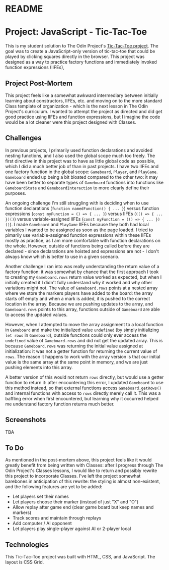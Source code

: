 # README

# Project: JavaScript - Tic-Tac-Toe #

This is my student solution to The Odin Project's [Tic-Tac-Toe project](https://www.theodinproject.com/lessons/tic-tac-toe-javascript).  The goal was to create a JavaScript-only version of tic-tac-toe that could be played by clicking squares directly in the browser.  This project was designed as a way to practice factory functions and immediately invoked function expressions (IIFEs), 

## Project Post-Mortem ##

This project feels like a somewhat awkward intermediary between initially learning about constructors, IIFEs, etc. and moving on to the more standard Class template of organization - which is the next lesson in The Odin Project's curriculum.  I wanted to attempt the project as directed and did get good practice using IIFEs and function expressions, but I imagine the code would be a lot cleaner were this project designed with Classes. 

## Challenges ##

In previous projects, I primarily used function declarations and avoided nesting functions, and  I also used the global scope much too freely.  The first directive in this project was to have as little global code as possible, which I did a much better job of than in past projects.  I have two IIFEs and one factory function in the global scope: `Gameboard`, `Player`, and `PlayGame`.  `Gameboard` ended up being a bit bloated compared to the other two: it may have been better to separate types of `Gameboard` functions into functions like `GameboardState` and `GameboardInteraction` to more clearly define their purposes.

An ongoing challenge I'm still struggling with is deciding when to use function declarations (`function namedFunction() { ... }`) versus function expressions (`const myFunction = () => { ... }`) versus IIFEs (`(() => { ... })()`) versus variable-assigned IIFEs (`const myFunction = (() => { ... })()`).  I made `Gameboard` and `PlayGame` IIFEs because they both had local variables I wanted to be assigned as soon as the page loaded.  I tried to pimarily use variable-assigned function expressions within these IIFEs mostly as practice, as I am more comfortable with function declarations on the whole.  However, outside of functions being called before they are declared - since declarations are hoisted and expressions are not - I don't always know which is better to use in a given scenario.

Another challenge I ran into was really understanding the return value of a factory function: it was somewhat by chance that the first approach I took to creating my `Gameboard.rows` return value worked as expected, but when I initially created it I didn't fully understand why it worked and why other variations might not.  The value of `Gameboard.rows` points at a nested array where we store the markers players have added to the board: the array starts off empty and when a mark is added, it is pushed to the correct location in the array.  Because we are pushing updates to the array, and `Gameboard.rows` points to this array, functions outside of `Gameboard` are able to access the updated values.  

However, when I attempted to move the array assignment to a local function in `Gameboard` and make the initialized value `undefined` (by simply initializing `let rows` in `Gameboard`), outside functions could only ever access the `undefined` value of `Gameboard.rows` and did not get the updated array.  This is because `Gameboard.rows` was returning the initial value assigned at initialization: it was not a getter function for returning the current value of `rows`.  The reason it happens to work with the array version is that our initial value is the same array at the same point in memory, and we are just pushing elements into this array.  

A better version of this would not return `rows` directly, but would use a getter function to return it: after encountering this error, I updated `Gameboard` to use this method instead, so that external functions access `Gameboard.getRows()` and internal functions with access to `rows` directly merely call it.  This was a baffling error when first encountered, but learning why it occurred helped me understand factory function returns much better.

## Screenshots ##

TBA
<!-- ![Desktop view screenshot](/images/library_screenshot.png) -->
<!-- ![Mobile view screenshot](/images/library_screenshot_mobile.png) -->

## To Do ##

As mentioned in the post-mortem above, this project feels like it would greatly benefit from being written with Classes: after I progress through The Odin Project's Classes lessons, I would like to return and possibly rewrite this project to incorporate Classes.  I've left the project somewhat barebones in anticipation of this rewrite: the styling is almost non-existent, and the following features are yet to be added:

- Let players set their names
- Let players choose their marker (instead of just "X" and "O")
- Allow replay after game end (clear game board but keep names and markers)
- Track scores and maintain through replays
- Add computer / AI opponent
- Let players play single-player against AI or 2-player local

## Technologies ##

This Tic-Tac-Toe project was built with HTML, CSS, and JavaScript.  The layout is CSS Grid.